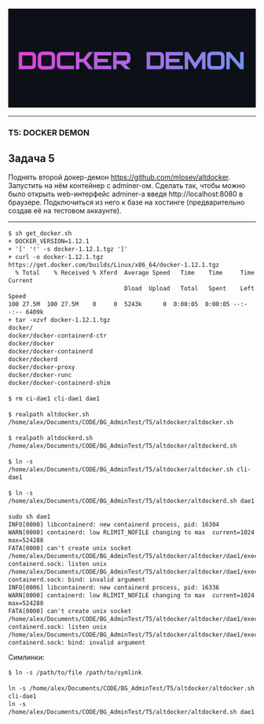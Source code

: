 ![](DEMON.png)

---

### T5: DOCKER DEMON
## Задача 5

Поднять второй докер-демон https://github.com/mlosev/altdocker.
Запустить на нём контейнер с adminer-ом. Сделать так, чтобы можно было открыть web-интерфейс adminer-а введя http://localhost:8080 в браузере.
Подключиться из него к базе на хостинге (предварительно создав её на тестовом аккаунте).

---

```
$ sh get_docker.sh
+ DOCKER_VERSION=1.12.1
+ '[' '!' -s docker-1.12.1.tgz ']'
+ curl -o docker-1.12.1.tgz https://get.docker.com/builds/Linux/x86_64/docker-1.12.1.tgz
  % Total    % Received % Xferd  Average Speed   Time    Time     Time  Current
                                 Dload  Upload   Total   Spent    Left  Speed
100 27.5M  100 27.5M    0     0  5243k      0  0:00:05  0:00:05 --:--:-- 6409k
+ tar -xzvf docker-1.12.1.tgz
docker/
docker/docker-containerd-ctr
docker/docker
docker/docker-containerd
docker/dockerd
docker/docker-proxy
docker/docker-runc
docker/docker-containerd-shim

$ rm ci-dae1 cli-dae1 dae1

$ realpath altdocker.sh 
/home/alex/Documents/CODE/BG_AdminTest/T5/altdocker/altdocker.sh

$ realpath altdockerd.sh
/home/alex/Documents/CODE/BG_AdminTest/T5/altdocker/altdockerd.sh

$ ln -s /home/alex/Documents/CODE/BG_AdminTest/T5/altdocker/altdocker.sh cli-dae1

$ ln -s /home/alex/Documents/CODE/BG_AdminTest/T5/altdocker/altdockerd.sh dae1

sudo sh dae1
INFO[0000] libcontainerd: new containerd process, pid: 16304 
WARN[0000] containerd: low RLIMIT_NOFILE changing to max  current=1024 max=524288
FATA[0000] can't create unix socket /home/alex/Documents/CODE/BG_AdminTest/T5/altdocker/altdocker/dae1/exec/libcontainerd/docker-containerd.sock: listen unix /home/alex/Documents/CODE/BG_AdminTest/T5/altdocker/altdocker/dae1/exec/libcontainerd/docker-containerd.sock: bind: invalid argument 
INFO[0006] libcontainerd: new containerd process, pid: 16336 
WARN[0000] containerd: low RLIMIT_NOFILE changing to max  current=1024 max=524288
FATA[0000] can't create unix socket /home/alex/Documents/CODE/BG_AdminTest/T5/altdocker/altdocker/dae1/exec/libcontainerd/docker-containerd.sock: listen unix /home/alex/Documents/CODE/BG_AdminTest/T5/altdocker/altdocker/dae1/exec/libcontainerd/docker-containerd.sock: bind: invalid argument
```

Симлинки:
```
$ ln -s /path/to/file /path/to/symlink

ln -s /home/alex/Documents/CODE/BG_AdminTest/T5/altdocker/altdocker.sh cli-dae1
ln -s /home/alex/Documents/CODE/BG_AdminTest/T5/altdocker/altdockerd.sh dae1
```